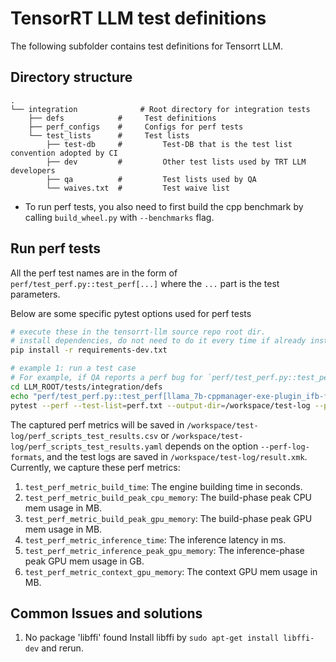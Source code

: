 # TensorRT LLM test definitions

The following subfolder contains test definitions for Tensorrt LLM.


## Directory structure

~~~
.
└── integration              # Root directory for integration tests
    ├── defs            #     Test definitions
    ├── perf_configs    #     Configs for perf tests
    └── test_lists      #     Test lists
        ├── test-db     #         Test-DB that is the test list convention adopted by CI
        ├── dev         #         Other test lists used by TRT LLM developers
        ├── qa          #         Test lists used by QA
        └── waives.txt  #         Test waive list
~~~

- To run perf tests, you also need to first build the cpp benchmark by calling `build_wheel.py` with `--benchmarks` flag.

## Run perf tests

All the perf test names are in the form of `perf/test_perf.py::test_perf[...]` where the `...` part is the test parameters.

Below are some specific pytest options used for perf tests

```bash
# execute these in the tensorrt-llm source repo root dir.
# install dependencies, do not need to do it every time if already installed.
pip install -r requirements-dev.txt

# example 1: run a test case
# For example, if QA reports a perf bug for `perf/test_perf.py::test_perf[llama_7b-cppmanager-exe-plugin_ifb-float16-input_output_len:128,128,+512,32]`, then you can repro it by running:
cd LLM_ROOT/tests/integration/defs
echo "perf/test_perf.py::test_perf[llama_7b-cppmanager-exe-plugin_ifb-float16-input_output_len:128,128,+512,32]" > perf.txt
pytest --perf --test-list=perf.txt --output-dir=/workspace/test-log --perf-log-formats csv --perf-log-formats yaml

```

The captured perf metrics will be saved in `/workspace/test-log/perf_scripts_test_results.csv` or `/workspace/test-log/perf_scripts_test_results.yaml` depends on the option `--perf-log-formats`, and the test logs are saved in `/workspace/test-log/result.xmk`. Currently, we capture these perf metrics:

1. `test_perf_metric_build_time`: The engine building time in seconds.
2. `test_perf_metric_build_peak_cpu_memory`: The build-phase peak CPU mem usage in MB.
3. `test_perf_metric_build_peak_gpu_memory`: The build-phase peak GPU mem usage in MB.
4. `test_perf_metric_inference_time`: The inference latency in ms.
5. `test_perf_metric_inference_peak_gpu_memory`: The inference-phase peak GPU mem usage in GB.
6. `test_perf_metric_context_gpu_memory`: The context GPU mem usage in MB.

## Common Issues and solutions

1. No package 'libffi' found
Install libffi by `sudo apt-get install libffi-dev` and rerun.
